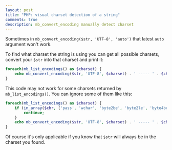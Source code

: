 ```yaml
---
layout: post
title: "PHP: visual charset detection of a string"
comments: true
description: mb_convert_encoding manually detect charset
---
```


Sometimes in `mb_convert_encoding($str, 'UTF-8', 'auto')` that latest `auto` argument won't work.

To find what charset the string is using you can get all possible charsets, convert your `$str` into that charset and print it:

```php
foreach(mb_list_encodings() as $charset) {
    echo mb_convert_encoding($str, 'UTF-8', $charset) . ' ----- ' . $chr . "\n";                                                                                                2              }
}
```

This code may not work for some charsets returned by `mb_list_encodings()`. You can ignore some of them like this:


```php
foreach(mb_list_encodings() as $charset) {
    if (in_array($chr, ['pass', 'wchar', 'byte2be', 'byte2le', 'byte4be', 'byte4le', 'BASE64', 'UUENCODE', 'HTML-ENTITIES', 'Quoted-Printable', '7bit', '8bit'])) {
        continue;
    }
    echo mb_convert_encoding($str, 'UTF-8', $charset) . ' ----- ' . $chr . "\n";                                                                                                2              }
}
```

Of course it's only applicable if you know that `$str` will always be in the charset you found.
